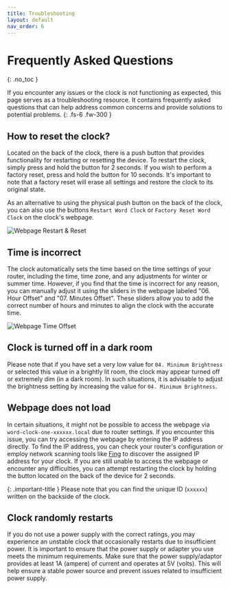 ```yaml
---
title: Troubleshooting
layout: default
nav_order: 6
---
```


# Frequently Asked Questions

{: .no_toc }

If you encounter any issues or the clock is not functioning as expected, this page serves as a troubleshooting resource. It contains frequently asked questions that can help address common concerns and provide solutions to potential problems.
{: .fs-6 .fw-300 }

## How to reset the clock?
Located on the back of the clock, there is a push button that provides functionality for restarting or resetting the device. To restart the clock, simply press and hold the button for 2 seconds. If you wish to perform a factory reset, press and hold the button for 10 seconds. It's important to note that a factory reset will erase all settings and restore the clock to its original state. 

As an alternative to using the physical push button on the back of the clock, you can also use the buttons `Restart Word Clock` or `Factory Reset Word Clock` on the clock's webpage.

![Webpage Restart & Reset](https://skyextechnologies.github.io/word-clock-one/images/web-server-entities-overview-restart-reset-marked-only.png)

## Time is incorrect
The clock automatically sets the time based on the time settings of your router, including the time, time zone, and any adjustments for winter or summer time. However, if you find that the time is incorrect for any reason, you can manually adjust it using the sliders in the webpage labeled "06. Hour Offset" and "07. Minutes Offset". These sliders allow you to add the correct number of hours and minutes to align the clock with the accurate time. 

![Webpage Time Offset](https://skyextechnologies.github.io/word-clock-one/images/web-server-entities-overview-offset-marked-only.png)

## Clock is turned off in a dark room
Please note that if you have set a very low value for `04. Minimum Brightness` or selected this value in a brightly lit room, the clock may appear turned off or extremely dim (in a dark room). In such situations, it is advisable to adjust the brightness setting by increasing the value for `04. Minimum Brightness`. 

## Webpage does not load
In certain situations, it might not be possible to access the webpage via `word-clock-one-xxxxxx.local` due to router settings. If you encounter this issue, you can try accessing the webpage by entering the IP address directly. To find the IP address, you can check your router's configuration or employ network scanning tools like [Fing](https://www.fing.com/) to discover the assigned IP address for your clock. If you are still unable to access the webpage or encounter any difficulties, you can attempt restarting the clock by holding the button located on the back of the device for 2 seconds.

{: .important-title }
Please note that you can find the unique ID (`xxxxxx`) written on the backside of the clock.

## Clock randomly restarts
If you do not use a power supply with the correct ratings, you may experience an unstable clock that occasionally restarts due to insufficient power. It is important to ensure that the power supply or adapter you use meets the minimum requirements. Make sure that the power supply/adaptor provides at least 1A (ampere) of current and operates at 5V (volts). This will help ensure a stable power source and prevent issues related to insufficient power supply.